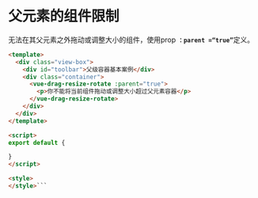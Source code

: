 # 父元素的组件限制

无法在其父元素之外拖动或调整大小的组件，使用prop <b>`：parent =“true”`</b>定义。


```html
<template>
  <div class="view-box">
    <div id="toolbar">父级容器基本案例</div>
    <div class="container">
      <vue-drag-resize-rotate :parent="true">
        <p>你不能将当前组件拖动或调整大小超过父元素容器</p>
      </vue-drag-resize-rotate>
    </div>
  </div>
</template>

<script>
export default {

}
</script>

<style>
</style>```
